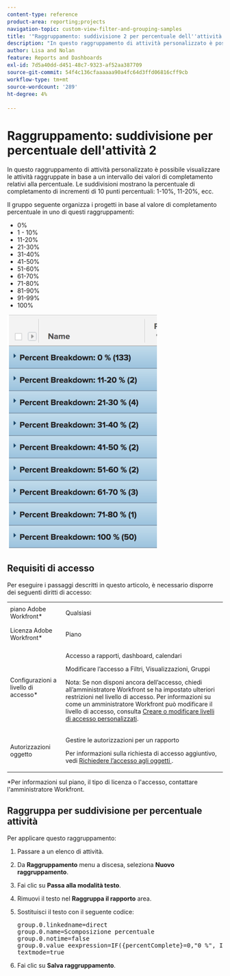 ```yaml
---
content-type: reference
product-area: reporting;projects
navigation-topic: custom-view-filter-and-grouping-samples
title: '"Raggruppamento: suddivisione 2 per percentuale dell''attività'
description: "In questo raggruppamento di attività personalizzato è possibile visualizzare le attività raggruppate in base a un intervallo dei valori di completamento della percentuale. Le suddivisioni mostrano la percentuale di completamento di incrementi di 10 punti percentuali: 1-10%, 11-20%, ecc."
author: Lisa and Nolan
feature: Reports and Dashboards
exl-id: 7d5a40dd-d451-48c7-9323-af52aa387709
source-git-commit: 54f4c136cfaaaaaa90a4fc64d3ffd06816cff9cb
workflow-type: tm+mt
source-wordcount: '289'
ht-degree: 4%

---
```


# Raggruppamento: suddivisione per percentuale dell&#39;attività 2

In questo raggruppamento di attività personalizzato è possibile visualizzare le attività raggruppate in base a un intervallo dei valori di completamento relativi alla percentuale. Le suddivisioni mostrano la percentuale di completamento di incrementi di 10 punti percentuali: 1-10%, 11-20%, ecc.

Il gruppo seguente organizza i progetti in base al valore di completamento percentuale in uno di questi raggruppamenti:

* 0%
* 1 - 10%
* 11-20%
* 21-30%
* 31-40%
* 41-50%
* 51-60%
* 61-70%
* 71-80%
* 81-90%
* 91-99%
* 100%

![task_10_suddivisione_raggruppamento.png](assets/task-10--breakdown-grouping-350x547.png)

## Requisiti di accesso

Per eseguire i passaggi descritti in questo articolo, è necessario disporre dei seguenti diritti di accesso:

<table style="table-layout:auto"> 
 <col> 
 <col> 
 <tbody> 
  <tr> 
   <td role="rowheader">piano Adobe Workfront*</td> 
   <td> <p>Qualsiasi</p> </td> 
  </tr> 
  <tr> 
   <td role="rowheader">Licenza Adobe Workfront*</td> 
   <td> <p>Piano </p> </td> 
  </tr> 
  <tr> 
   <td role="rowheader">Configurazioni a livello di accesso*</td> 
   <td> <p>Accesso a rapporti, dashboard, calendari</p> <p>Modificare l’accesso a Filtri, Visualizzazioni, Gruppi</p> <p>Nota: Se non disponi ancora dell’accesso, chiedi all’amministratore Workfront se ha impostato ulteriori restrizioni nel livello di accesso. Per informazioni su come un amministratore Workfront può modificare il livello di accesso, consulta <a href="../../../administration-and-setup/add-users/configure-and-grant-access/create-modify-access-levels.md" class="MCXref xref">Creare o modificare livelli di accesso personalizzati</a>.</p> </td> 
  </tr> 
  <tr> 
   <td role="rowheader">Autorizzazioni oggetto</td> 
   <td> <p>Gestire le autorizzazioni per un rapporto</p> <p>Per informazioni sulla richiesta di accesso aggiuntivo, vedi <a href="../../../workfront-basics/grant-and-request-access-to-objects/request-access.md" class="MCXref xref">Richiedere l’accesso agli oggetti </a>.</p> </td> 
  </tr> 
 </tbody> 
</table>

&#42;Per informazioni sul piano, il tipo di licenza o l&#39;accesso, contattare l&#39;amministratore Workfront.

## Raggruppa per suddivisione per percentuale attività

Per applicare questo raggruppamento:

1. Passare a un elenco di attività.
1. Da **Raggruppamento** menu a discesa, seleziona **Nuovo raggruppamento**.

1. Fai clic su **Passa alla modalità testo**.
1. Rimuovi il testo nel **Raggruppa il rapporto** area.
1. Sostituisci il testo con il seguente codice:

   <pre>group.0.linkedname=direct<br>group.0.name=Scomposizione percentuale<br>group.0.notime=false<br>group.0.value eexpression=IF({percentComplete}=0,"0 %", IF({percentComplete}&lt;=11,"1-10 %", IF({percentComplete}&lt;=21,"11-20 %", IF({percentComplete}&lt;=31,"21-30 %", IF({percentComplete})&lt;41,"31-40 %", IF({percentComplete}&lt;51,"41-50 %", IF({percentComplete}&lt;61,"51-60 %", IF({percentComplete}&lt;71,"61-70 %", IF({percentComplete}&lt;81,"77 1-80 %", IF({percentComplete}&lt;91,"81-90 %", IF({percentComplete}&lt;100,"91-99 %","100 %")))))))))))<br>textmode=true</pre>

1. Fai clic su **Salva raggruppamento**.
